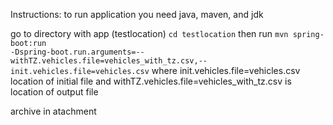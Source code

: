 Instructions:
to run application you need java, maven, and jdk

go to directory with app (testlocation)
   <code>cd testlocation</code>
then run
   <code>mvn spring-boot:run -Dspring-boot.run.arguments=--withTZ.vehicles.file=vehicles_with_tz.csv,--init.vehicles.file=vehicles.csv</code>
where init.vehicles.file=vehicles.csv location of initial file
and withTZ.vehicles.file=vehicles_with_tz.csv is location of output file

archive in atachment